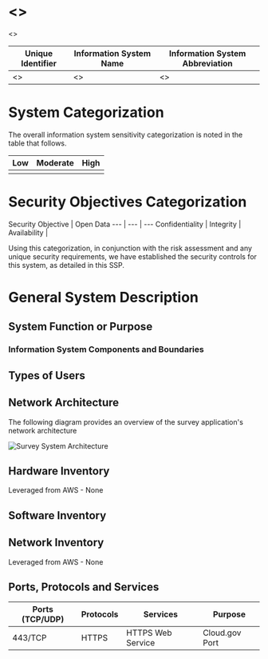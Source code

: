 # <<System Name>>

<<System Description>>

Unique Identifier | Information System Name | Information System Abbreviation
--- | --- | ---
<<System Name>> | <<Complete System Name>> | <<System Abbreviation>>

# System Categorization
The overall information system sensitivity categorization is noted in the table that follows.

Low | Moderate | High
--- | --- | ---
    |     |

# Security Objectives Categorization
Security Objective | Open Data
--- | --- | ---
Confidentiality | 
Integrity | 
Availability | 

Using this categorization, in conjunction with the risk assessment and any unique security requirements, we have established the security controls for this system, as detailed in this SSP.

# General System Description

## System Function or Purpose

### Information System Components and Boundaries

## Types of Users

## Network Architecture

The following diagram provides an overview of the survey application's network architecture

![Survey System Architecture](confidential-survey-system-architecture.png)

## Hardware Inventory
Leveraged from AWS - None

## Software Inventory

## Network Inventory
Leveraged from AWS - None

## Ports, Protocols and Services

Ports (TCP/UDP) |	Protocols |	Services |	Purpose
--- | --- | --- | ---
443/TCP |	HTTPS |	HTTPS Web Service |	Cloud.gov	Port |
